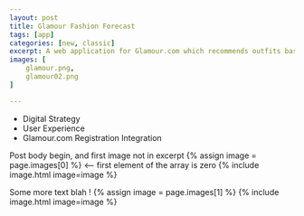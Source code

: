 ```yaml
---
layout: post
title: Glamour Fashion Forecast
tags: [app]
categories: [new, classic]
excerpt: A web application for Glamour.com which recommends outfits based on a combination of the current weather plus your mood and destination.
images: [
	glamour.png, 
	glamour02.png
]

---
```


- Digital Strategy
- User Experience
- Glamour.com Registration Integration

Post body begin, and first image not in excerpt
{% assign image = page.images[0] %} <-- first element of the array is zero
{% include image.html image=image %}

Some more text blah !
{% assign image = page.images[1] %}
{% include image.html image=image %}
